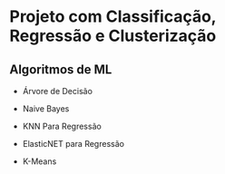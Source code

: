 # Projeto com Classificação, Regressão e Clusterização

## Algoritmos de ML

- Árvore de Decisão

- Naive Bayes

- KNN Para Regressão

- ElasticNET para Regressão

- K-Means

